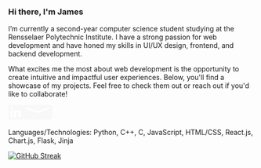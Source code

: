 ### Hi there, I'm James


I’m currently a second-year computer science student studying at the Rensselaer Polytechnic Institute. I have a strong passion for web development and have honed my skills in UI/UX design, frontend, and backend development.

What excites me the most about web development is the opportunity to create intuitive and impactful user experiences. Below, you'll find a showcase of my projects. Feel free to check them out or reach out if you'd like to collaborate!

<a href="https://www.linkedin.com/in/jamesliu0309/"><img src="linkedin.svg" width="30" height = "30"></a><a href="mailto:liujames004@gmail.com"><img src="mail.svg" width="60" height = "30"></a>

<div>Languages/Technologies: Python, C++, C, JavaScript, HTML/CSS, React.js, Chart.js, Flask, Jinja </div>

[![GitHub Streak](https://streak-stats.demolab.com?user=AZ0228&theme=blood-dark&hide_border=true&background=0D1117&ring=EBEBEB&currStreakNum=EBEBEB&sideNums=EBEBEB&fire=FA756D&currStreakLabel=EBEBEB&sideLabels=FA756D)](https://git.io/streak-stats)
<!--
**AZ0228/AZ0228** is a ✨ _special_ ✨ repository because its `README.md` (this file) appears on your GitHub profile.

Here are some ideas to get you started:

- 🔭 I’m currently working on ...
- 🌱 I’m currently learning ...
- 👯 I’m looking to collaborate on ...
- 🤔 I’m looking for help with ...
- 💬 Ask me about ...
- 📫 How to reach me: ...
- 😄 Pronouns: ...
- ⚡ Fun fact: ...
-->
